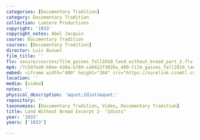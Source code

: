 ```yaml
---
categories: [Documentary Tradition]
category: Documentary Tradition
collection: Lumiere Productions
copyright: '1933'
copyright_notes: Abel Jacquin
course: Documentary Tradition
courses: [Documentary Tradition]
director: Luis Bunuel
film_title: ''
flv: secure/courses/film_gaines_fall2010_land_without_bread_part_2.flv
mp4: /7c597ea9-b0ee-438a-b789-ca8422f3026a_480-film_gaines_fall2010_land_without_bread_part_2.mp4
embed: <iframe width="480" height="384" src="https://surelink.ccnmtl.columbia.edu/video/?player=mp4_secure_stream&file=/7c597ea9-b0ee-438a-b789-ca8422f3026a_480-film_gaines_fall2010_land_without_bread_part_2.mp4&width=480&height=360&poster=https://d369ay3g98xik5.cloudfront.net/thumbs/2016/11/17/7c597ea9-b0ee-438a-b789-ca8422f3026a-00001.jpg&authtype=wind"></iframe>
location: ''
media: [video]
notes: ''
physical_description: '&quot;Idiots&quot;'
repository: ''
taxonomies: [Documentary Tradition, Video, Documentary Tradition]
title: Land Without Bread Excerpt 2- "Idiots"
year: '1933'
years: ['1933']

---
```

